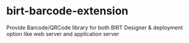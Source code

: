 # birt-barcode-extension
Provide Barcode/QRCode library for both BIRT Designer & deployment option like web server and application server

